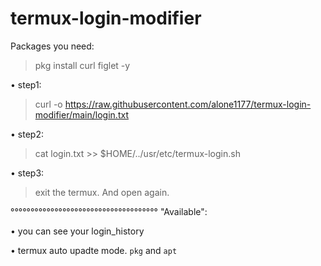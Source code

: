 # termux-login-modifier

Packages you need:

> pkg install curl figlet -y

• step1:
> curl -o https://raw.githubusercontent.com/alone1177/termux-login-modifier/main/login.txt

• step2:
> cat login.txt >> $HOME/../usr/etc/termux-login.sh

• step3:
> exit the termux. And open again.


°°°°°°°°°°°°°°°°°°°°°°°°°°°°°°°°°°°°°
"Available":

• you can see your login_history

• termux auto upadte mode. `pkg` and `apt`

